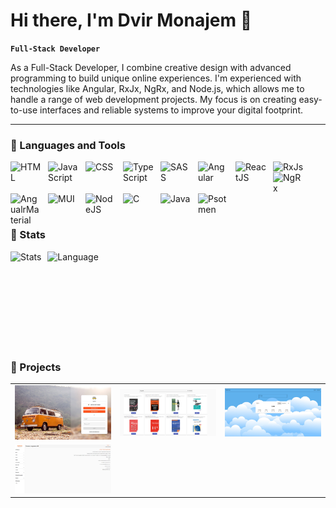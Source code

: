 # Hi there, I'm Dvir Monajem 👋

**`Full-Stack Developer `**

As a Full-Stack Developer, I combine creative design with advanced programming to build unique online experiences. 
 I'm experienced with technologies like Angular, RxJx, NgRx, and Node.js, which allows me to handle a range of web development projects. 
My focus is on creating easy-to-use interfaces and reliable systems to improve your digital footprint.

---

### 🧰 Languages and Tools

<img align="left" alt="HTML" width="50px" style="padding-right:10px;" src="https://cdn.jsdelivr.net/gh/devicons/devicon/icons/html5/html5-plain.svg" />
<img align="left" alt="JavaScript" width="50px" style="padding-right:10px;" src="https://cdn.jsdelivr.net/gh/devicons/devicon/icons/javascript/javascript-plain.svg" />
<img align="left" alt="CSS" width="50px" style="padding-right:10px;" src="https://cdn.jsdelivr.net/gh/devicons/devicon/icons/css3/css3-plain.svg" />
<img align="left" alt="TypeScript" width="50px" style="padding-right:10px;" src="https://cdn.jsdelivr.net/gh/devicons/devicon/icons/typescript/typescript-plain.svg" />
<img align="left" alt="SASS" width="50px" style="padding-right:10px;" src="https://cdn.jsdelivr.net/gh/devicons/devicon/icons/sass/sass-original.svg" />
<img align="left" alt="Angular" width="50px" style="padding-right:10px;" src="https://cdn.jsdelivr.net/gh/devicons/devicon/icons/angularjs/angularjs-plain.svg" />
<img align="left" alt="ReactJS" width="50px" style="padding-right:10px;" src="https://cdn.jsdelivr.net/gh/devicons/devicon@latest/icons/react/react-original.svg" />
<img align="left" alt="RxJs" width="50px" style="padding-right:10px;" src="https://cdn.jsdelivr.net/gh/devicons/devicon@latest/icons/rxjs/rxjs-original.svg" />
<img align="left" alt="NgRx" width="50px" style="padding-right:10px;" src="https://cdn.jsdelivr.net/gh/devicons/devicon@latest/icons/ngrx/ngrx-original.svg" />
<img align="left" alt="AngualrMaterial" width="50px" style="padding-right:10px;" src="https://cdn.jsdelivr.net/gh/devicons/devicon@latest/icons/angularmaterial/angularmaterial-original.svg" />
<img align="left" alt="MUI" width="50px" style="padding-right:10px;" src="https://cdn.jsdelivr.net/gh/devicons/devicon@latest/icons/materialui/materialui-original.svg" />
<img align="left" alt="NodeJS" width="50px" style="padding-right:10px;" src="https://cdn.jsdelivr.net/gh/devicons/devicon/icons/nodejs/nodejs-original.svg" />
<img align="left" alt="C" width="50px" style="padding-right:10px;" src="https://cdn.jsdelivr.net/gh/devicons/devicon/icons/c/c-line.svg" />
<img align="left" alt="Java" width="50px" style="padding-right:10px;" src="https://cdn.jsdelivr.net/gh/devicons/devicon/icons/java/java-original.svg"/>

<br />

<img align="left" alt="Psotmen" width="50px" style="padding-right:10px;" src="https://cdn.jsdelivr.net/gh/devicons/devicon@latest/icons/postman/postman-original.svg" />
          
<br />
<br />
<br />

#
### 🔭 Stats

<img align="left" height="170px" alt="Stats" style="padding-right:10px;" src="https://github-readme-stats.vercel.app/api?username=DvirMon&show_icons=true"/>
<img align="left" height="170px" alt="Language" style="padding-right:10px;" src="https://github-readme-stats.vercel.app/api/top-langs/?username=DvirMon&layout=compact"/>

<br />
<br />
<br />
<br />
<br />
<br />
<br/>
<br/>

#
### 🔭 Projects

<table>
  <tr>
    <td>
      <a href="https://travel-on-811d5.firebaseapp.com/" target="_blank">
        <img src="https://github.com/DvirMon/DvirMon/blob/main/travel-app.png" alt="Travel-On" width="300">
      </a>
    </td>
    <td>
      <a href="https://ng-books-scape.firebaseapp.com" target="_blank">
        <img src="https://github.com/DvirMon/DvirMon/blob/main/books-scape-app.png" alt="Books-Scape" width="300">
      </a>
    </td>
    <td>
      <a href="https://ng-weather-space.firebaseapp.com/" target="_blank">
        <img src="https://github.com/DvirMon/DvirMon/blob/main/weather-space.png" alt="Weather-Space" width="300">
      </a>
    </td>
  </tr>
  <tr>
    <td>
      <a href="https://comrax-dev.dlz8gx14w80dd.amplifyapp.com/" target="_blank">
        <img src="https://github.com/DvirMon/DvirMon/blob/main/comrax-ui.png" alt="Kakakl-UI" width="300">
      </a>
    </td>
<!--     <td>
      <a href="https://coincryptohub.web.app/" target="_blank">
        <img src="https://github.com/DvirMon/DvirMon/blob/main/coins-app.png" alt="Crypto-Coins" width="300">
      </a>
    </td> -->
  </tr>
</table>
